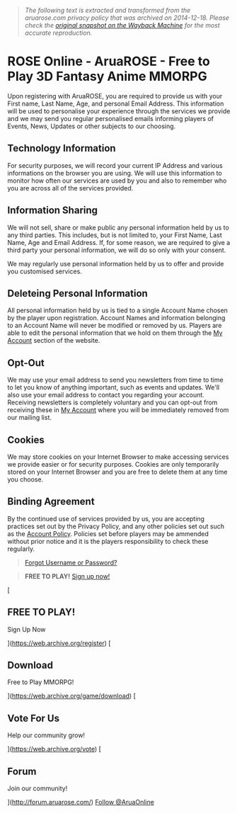 > *The following text is extracted and transformed from the aruarose.com privacy policy that was archived on 2014-12-18. Please check the [original snapshot on the Wayback Machine](https://web.archive.org/web/20141218051453id_/http%3A//www.aruarose.com/privacy-policy) for the most accurate reproduction.*

# ROSE Online - AruaROSE - Free to Play 3D Fantasy Anime MMORPG

[](https://web.archive.org/home)

Upon registering with AruaROSE, you are required to provide us with your First name, Last Name, Age, and personal Email Address. This information will be used to personalise your experience through the services we provide and we may send you regular personalised emails informing players of Events, News, Updates or other subjects to our choosing.

## Technology Information

For security purposes, we will record your current IP Address and various informations on the browser you are using. We will use this information to monitor how often our services are used by you and also to remember who you are across all of the services provided.

## Information Sharing

We will not sell, share or make public any personal information held by us to any third parties. This includes, but is not limited to, your First Name, Last Name, Age and Email Address. If, for some reason, we are required to give a third party your personal information, we will do so only with your consent.

We may regularly use personal information held by us to offer and provide you customised services.

## Deleteing Personal Information

All personal information held by us is tied to a single Account Name chosen by the player upon registration. Account Names and information belonging to an Account Name will never be modified or removed by us. Players are able to edit the personal information that we hold on them through the [My Account](https://web.archive.org/members/account) section of the website.

## Opt-Out

We may use your email address to send you newsletters from time to time to let you know of anything important, such as events and updates. We'll also use your email address to contact you regarding your account. Receiving newsletters is completely voluntary and you can opt-out from receiving these in [My Account](https://web.archive.org/members/account) where you will be immediately removed from our mailing list.

## Cookies

We may store cookies on your Internet Browser to make accessing services we provide easier or for security purposes. Cookies are only temporarily stored on your Internet Browser and you are free to delete them at any time you choose.

## Binding Agreement

By the continued use of services provided by us, you are accepting practices set out by the Privacy Policy, and any other policies set out such as the [Account Policy](https://web.archive.org/register). Policies set before players may be ammended without prior notice and it is the players responsibility to check these regularly.

> [Forgot Username or Password?](https://web.archive.org/forgot)

> **FREE TO PLAY!** [Sign up now!](https://web.archive.org/register)

[

## FREE TO PLAY!

Sign Up Now

](https://web.archive.org/register) [

## Download

Free to Play MMORPG!

](https://web.archive.org/game/download) [

## Vote For Us

Help our community grow!

](https://web.archive.org/vote) [

## Forum

Join our community!

](http://forum.aruarose.com/) [Follow @AruaOnline](https://twitter.com/AruaOnline)   

